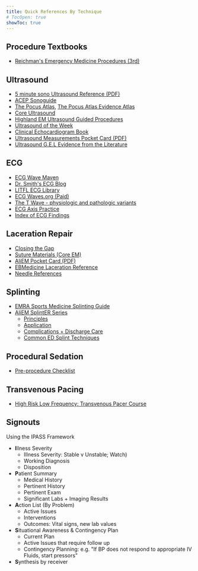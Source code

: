 ```yaml
---
title: Quick References By Technique
# TocOpen: true
showToc: true
---
```


## Procedure Textbooks

- [Reichman's Emergency Medicine Procedures (3rd)](https://livejohnshopkins-my.sharepoint.com/:b:/r/personal/cpike2_jh_edu/Documents/Medicine/2%20Residency/Clinical%20Resources/Emergency%20Medicine/Reichman%20Emergency%20Medicine%20Procedures.pdf?csf=1&web=1&e=mJCqee)

## Ultrasound

- [5 minute sono Ultrasound Reference (PDF)](/pdfs/Ultrasound%20Basic%20Reference%20Values.pdf)
- [ACEP Sonoguide](https://www.acep.org/sonoguide/basic/)
- [The Pocus Atlas](https://www.thepocusatlas.com/), [The Pocus Atlas Evidence Atlas](https://www.thepocusatlas.com/ea-home)
- [Core Ultrasound](https://www.coreultrasound.com/)
- [Highland EM Ultrasound Guided Procedures](https://highlandultrasound.com/)
- [Ultrasound of the Week](https://www.coreultrasound.com/category/ultrasound-of-the-week/)
- [Clinical Echocardiogram Book](https://ecgwaves.com/course/clinical-echocardiography/)
- [Ultrasound Measurements Pocket Card (PDF)](/pdfs/Ultrasound%20Measurements%20Pocketcard%204x6.pdf)
- [Ultrasound G.E.L Evidence from the Literature](https://www.ultrasoundgel.org/)

## ECG

- [ECG Wave Maven](https://ecg.bidmc.harvard.edu/maven/displist.asp?ans=0)
- [Dr. Smith's ECG Blog](https://hqmeded-ecg.blogspot.com/)
- [LITFL ECG Library](https://litfl.com/ecg-library/)
- [ECG Waves.org (Paid)](https://ecgwaves.com/)
- [The T Wave - physiologic and pathologic variants](https://ecgwaves.com/the-t-wave-physiology-variants-and-ecg-features/)
- [ECG Axis Practice](https://david-shrk.github.io/ecgaxistrainer/)
- [Index of ECG Findings](https://litfl.com/ecg-library/diagnosis/)

## Laceration Repair

- [Closing the Gap](https://lacerationrepair.com/)
- [Suture Materials (Core EM)](https://coreem.net/core/suture-materials/)
- [AliEM Pocket Card (PDF)](/pdfs/sutures/ALiEM%20Card%20Laceration%20Repair%20and%20Sutures.pdf)
- [EBMedicine Laceration Reference](https://foamed.ebmedicine.net/rapid-reference/laceration-repair-methods-and-suture-selection/)
- [Needle References](/pdfs/sutures/Ethicon%20Suture%20Needles.pdf)

## Splinting

- [EMRA Sports Medicine Splinting Guide](/pdfs/EMRA%20Sports%20Medicine%20Splinting%20Techniques.pdf)
- [AliEM SplintER Series](https://www.aliem.com/splinter-series/)
  - [Principles](https://www.aliem.com/splinter-series-splint-principles-101/)
  - [Application](https://www.aliem.com/splinter-series-splint-application-principles-102/)
  - [Complications + Discharge Care](https://www.aliem.com/splinter-series-103/)
  - [Common ED Splint Techniques](https://www.aliem.com/splinter-series-104/)

## Procedural Sedation

- [Pre-procedure Checklist](/pdfs/procedural_sedation_checklist.pdf)

## Transvenous Pacing

- [High Risk Low Frequency: Transvenous Pacer Course](https://romron.wixsite.com/romron/post/high-risk-low-frequency-presents-the-transvenous-pacer-course)

## Signouts

Using the IPASS Framework

- **I**llness Severity
  - Illness Severity: Stable v Unstable; Watch)
  - Working Diagnosis
  - Disposition
- **P**atient Summary
  - Medical History
  - Pertinent History
  - Pertinent Exam
  - Significant Labs + Imaging Results
- **A**ction List (By Problem)
  - Active Issues
  - Interventions
  - Outcomes: Vital signs, new lab values
- **S**ituational Awareness & Contingency Plan
  - Current Plan
  - Active Issues that require follow up
  - Contingency Planning: e.g. "If BP does not respond to appropriate IV Fluids, start pressors"
- **S**ynthesis by receiver
